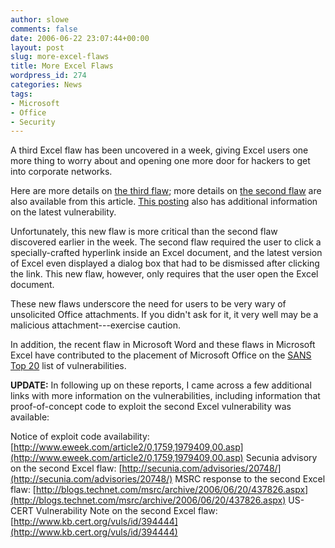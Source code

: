 ```yaml
---
author: slowe
comments: false
date: 2006-06-22 23:07:44+00:00
layout: post
slug: more-excel-flaws
title: More Excel Flaws
wordpress_id: 274
categories: News
tags:
- Microsoft
- Office
- Security
---
```


A third Excel flaw has been uncovered in a week, giving Excel users one more thing to worry about and opening one more door for hackers to get into corporate networks.

Here are more details on [the third flaw](http://www.networkworld.com/news/2006/062106-third-microsoft-excel-attack.html); more details on [the second flaw](http://www.networkworld.com/news/2006/062006-hacker-discovers-second-excel.html?brl) are also available from this article. [This posting](http://www.securitytracker.com/alerts/2006/Jun/1016344.html) also has additional information on the latest vulnerability.

Unfortunately, this new flaw is more critical than the second flaw discovered earlier in the week. The second flaw required the user to click a specially-crafted hyperlink inside an Excel document, and the latest version of Excel even displayed a dialog box that had to be dismissed after clicking the link. This new flaw, however, only requires that the user open the Excel document.

These new flaws underscore the need for users to be very wary of unsolicited Office attachments. If you didn't ask for it, it very well may be a malicious attachment---exercise caution.

In addition, the recent flaw in Microsoft Word and these flaws in Microsoft Excel have contributed to the placement of Microsoft Office on the [SANS Top 20](http://www.sans.org/top20/) list of vulnerabilities.

**UPDATE:** In following up on these reports, I came across a few additional links with more information on the vulnerabilities, including information that proof-of-concept code to exploit the second Excel vulnerability was available:

Notice of exploit code availability: [http://www.eweek.com/article2/0,1759,1979409,00.asp](http://www.eweek.com/article2/0,1759,1979409,00.asp)
Secunia advisory on the second Excel flaw: [http://secunia.com/advisories/20748/](http://secunia.com/advisories/20748/)
MSRC response to the second Excel flaw: [http://blogs.technet.com/msrc/archive/2006/06/20/437826.aspx](http://blogs.technet.com/msrc/archive/2006/06/20/437826.aspx)
US-CERT Vulnerability Note on the second Excel flaw: [http://www.kb.cert.org/vuls/id/394444](http://www.kb.cert.org/vuls/id/394444)
